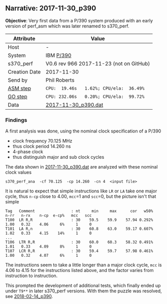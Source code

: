 ## Narrative: 2017-11-30_p390

**Objective**: Very first data from a P/390 system produced with an early
version of perf_asm which was later renamed to s370_perf.

| Attribute | Value |
| --------- | ----- |
| Host   | - |
| System | IBM [P/390](sysinfo_p390.md) |
| s370_perf | V0.6  rev  966  2017-11-23 (not on GitHub) |
| Creation Date | 2017-11-30 |
| Send by | Phil Roberts |
| [ASM step](README_narr.md#user-content-asm) | `CPU:  19.46s   1.62%; CPU/ela:  36.49%` |
| [GO step](README_narr.md#user-content-go)   | `CPU: 232.06s   0.20%; CPU/ela:  99.72%` |
| Data | [2017-11-30_p390.dat](../data/2017-11-30_p390.dat) |

### Findings <a name="find"></a>

A first analysis was done, using the nominal clock specification of a P/390
- clock frequency 70.125 MHz
- thus clock period 14.260 ns
- 4-phase clock
- thus distinguish major and sub clock cycles

The data shown in [2017-11-30_p390.dat](../data/2017-11-30_p390.dat) are
analyzed with these nominal clock values
```
s370_perf_ana  -cf 70.125  -cp 14.260  -cn 4  <input file>
```

It is natural to expect that simple instructions like `LR` or `LA` take
one major cycle, thus `n-cp` close to 4.00, `mcc`=1 and `scc`=0, but the
picture isn't that simple
```
Tag   Comment                : nt     min     max      cor   w50%    n-rr   n-rx    n-cp  e-cp%   mcc   scc
T100  LR R,R                 : 30    59.5    59.9    57.94 0.292%    1.00   0.32    4.06     6%     1     0
T101  LA R,n                 : 30    60.8    63.0    59.17 0.607%    1.02   0.33    4.15    14%     1     0
...
T106  LTR R,R                : 30    60.0    60.3    58.32 0.491%    1.01   0.33    4.09     8%     1     0
T107  LCR R,R                : 30    59.4    59.7    57.98 0.461%    1.00   0.32    4.07     6%     1     0
```

The instructions seem to take a little longer than a major clock cycle,
`mcc` is 4.06 to 4.15 for the instructions listed above, and the factor
varies from instruction to instruction.

This prompted the development of additional tests, which finally ended up
under `T9**` in later s370_perf versions. With them the puzzle was resolved,
see [2018-02-14_p390](2018-02-14_p390.md).
